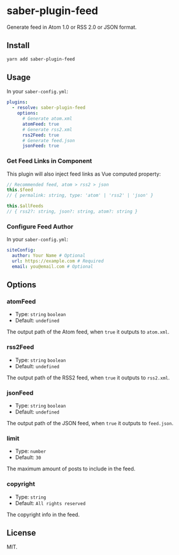 # saber-plugin-feed

Generate feed in Atom 1.0 or RSS 2.0 or JSON format.

## Install

```bash
yarn add saber-plugin-feed
```

## Usage

In your `saber-config.yml`:

```yml
plugins:
  - resolve: saber-plugin-feed
    options:
      # Generate atom.xml
      atomFeed: true
      # Generate rss2.xml
      rss2Feed: true
      # Generate feed.json
      jsonFeed: true
```

### Get Feed Links in Component

This plugin will also inject feed links as Vue computed property:

```js
// Recommended feed, atom > rss2 > json
this.$feed
// { permalink: string, type: 'atom' | 'rss2' | 'json' }

this.$allFeeds
// { rss2?: string, json?: string, atom?: string }
```

### Configure Feed Author

In your `saber-config.yml`:

```yml
siteConfig:
  author: Your Name # Optional
  url: https://example.com # Required
  email: you@email.com # Optional
```

## Options

### atomFeed

- Type: `string` `boolean`
- Default: `undefined`

The output path of the Atom feed, when `true` it outputs to `atom.xml`.

### rss2Feed

- Type: `string` `boolean`
- Default: `undefined`

The output path of the RSS2 feed, when `true` it outputs to `rss2.xml`.

### jsonFeed

- Type: `string` `boolean`
- Default: `undefined`

The output path of the JSON feed, when `true` it outputs to `feed.json`.

### limit

- Type: `number`
- Default: `30`

The maximum amount of posts to include in the feed.

### copyright

- Type: `string`
- Default: `All rights reserved`

The copyright info in the feed.

## License

MIT.
